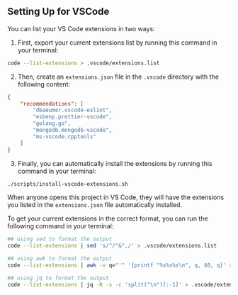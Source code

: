 ## Setting Up for VSCode

You can list your VS Code extensions in two ways:

1. First, export your current extensions list by running this command in your terminal:
```bash
code --list-extensions > .vscode/extensions.list
```

2. Then, create an `extensions.json` file in the `.vscode` directory with the following content:
```json
{
    "recommendations": [
        "dbaeumer.vscode-eslint",
        "esbenp.prettier-vscode",
        "golang.go",
        "mongodb.mongodb-vscode",
        "ms-vscode.cpptools"
    ]
}
```

3. Finally, you can automatically install the extensions by running this command in your terminal:
```bash
./scripts/install-vscode-extensions.sh
```

When anyone opens this project in VS Code, they will have the extensions you listed in the `extensions.json` file automatically installed.

To get your current extensions in the correct format, you can run the following command in your terminal:
```bash
## using sed to format the output
code --list-extensions | sed 's/^/"&",/' > .vscode/extensions.list

## using awk to format the output
code --list-extensions | awk -v q="'" '{printf "%s%s%s\n", q, $0, q}' > .vscode/extensions.list

## using jq to format the output
code --list-extensions | jq -R -s -c 'split("\n")[:-1]' > .vscode/extensions.list
```
